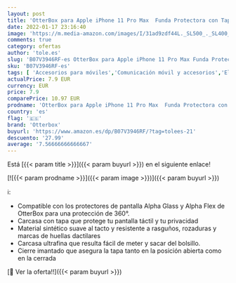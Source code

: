 ```yaml
---
layout: post
title: 'OtterBox para Apple iPhone 11 Pro Max  Funda Protectora con Tapa Folio Elegante de Tacto Suave  Strada Via Series  Negro'
date: 2022-01-17 23:16:40
image: 'https://m.media-amazon.com/images/I/31ad9zdf44L._SL500_._SL400_.jpg'
comments: true
category: ofertas
author: 'tole.es'
slug: 'B07V3946RF-es OtterBox para Apple iPhone 11 Pro Max Funda Protectora con...'
sku: 'B07V3946RF-es'
tags: [ 'Accesorios para móviles','Comunicación móvil y accesorios','Electrónica','Fundas y carcasas para teléfonos móviles','apple','iphone','otterbox', ]
actualPrice: 7.9 EUR
currency: EUR
price: 7.9
comparePrice: 10.97 EUR
prodname: 'OtterBox para Apple iPhone 11 Pro Max  Funda Protectora con Tapa Folio Elegante de Tacto Suave  Strada Via Series  Negro'
country: 'es'
flag: '🇪🇸'
brand: 'Otterbox'
buyurl: 'https://www.amazon.es/dp/B07V3946RF/?tag=tolees-21'
descuento: '27.99'
average: '7.56666666666667'
---
```


Está [{{< param title >}}]({{< param buyurl >}}) en el siguiente enlace!

[![{{< param prodname >}}]({{< param image >}})]({{< param buyurl >}})

ℹ️:

- Compatible con los protectores de pantalla Alpha Glass y Alpha Flex de OtterBox para una protección de 360°.
- Carcasa con tapa que protege tu pantalla táctil y tu privacidad
- Material sintético suave al tacto y resistente a rasguños, rozaduras y marcas de huellas dactilares
- Carcasa ultrafina que resulta fácil de meter y sacar del bolsillo.
- Cierre imantado que asegura la tapa tanto en la posición abierta como en la cerrada

[🛒 Ver la oferta!!]({{< param buyurl >}})
